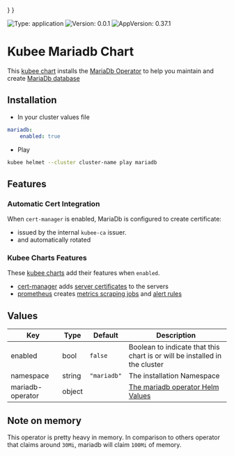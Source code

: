 

}
}

[//]: # (README.md generated by gotmpl. DO NOT EDIT.)

![Type: application](https://img.shields.io/badge/Type-application-informational?style=flat-square) ![Version: 0.0.1](https://img.shields.io/badge/Version-0.0.1-informational?style=flat-square) ![AppVersion: 0.37.1](https://img.shields.io/badge/AppVersion-0.37.1-informational?style=flat-square)

# Kubee Mariadb Chart

This [kubee chart](https://github.com/EraldyHq/kubee/blob/main/docs/site/kubee-helmet-chart.md) installs the [MariaDb Operator](https://github.com/mariadb-operator/mariadb-operator)
to help you maintain and create [MariaDb database](https://mariadb.com/)

## Installation

* In your cluster values file
```yaml
mariadb:
    enabled: true
```
* Play

```bash
kubee helmet --cluster cluster-name play mariadb
```

## Features

### Automatic Cert Integration

When `cert-manager` is enabled, MariaDb is configured to create certificate:
* issued by the internal `kubee-ca` issuer.
* and automatically rotated

### Kubee Charts Features

  These [kubee charts](https://github.com/EraldyHq/kubee/blob/main/docs/site/kubee-helmet-chart.md) add their features when `enabled`.

* [cert-manager](https://github.com/EraldyHq/kubee/blob/main/charts/cert-manager/README.md) adds [server certificates](https://cert-manager.io/docs/usage/certificate/) to the servers
* [prometheus](https://github.com/EraldyHq/kubee/blob/main/charts/prometheus/README.md) creates [metrics scraping jobs](https://prometheus.io/docs/concepts/jobs_instances/) and [alert rules](https://prometheus.io/docs/prometheus/latest/configuration/alerting_rules/)

## Values

| Key | Type | Default | Description |
|-----|------|---------|-------------|
| enabled | bool | `false` | Boolean to indicate that this chart is or will be installed in the cluster |
| namespace | string | `"mariadb"` | The installation Namespace |
| mariadb-operator | object | | [The mariadb operator Helm Values](https://github.com/mariadb-operator/mariadb-operator/blob/0.37.1/deploy/charts/mariadb-operator/values.yaml) |

## Note on memory

This operator is pretty heavy in memory.
In comparison to others operator that claims around `30Mi`, mariadb will claim `100Mi` of memory.

